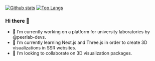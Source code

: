 [![Github stats](https://github-readme-stats.vercel.app/api?username=amaralc&include_all_commits=true&hide_border=true&hide_title=true&show_icons=true&locale=pt-br)](https://github.com/anuraghazra/github-readme-stats)
[![Top Langs](https://github-readme-stats.vercel.app/api/top-langs/?username=amaralc&layout=compact&hide_border=true&locale=pt-br)](https://profile.codersrank.io/user/amaralc)

### Hi there 👋

- 🔭 I’m currently working on a platform for university laboratories by @peerlab-devs.
- 🌱 I’m currently learning Next.js and Three.js in order to create 3D visualizations in SSR websites.
- 👯 I’m looking to collaborate on 3D visualization packages.

<!--
**amaralc/amaralc** is a ✨ _special_ ✨ repository because its `README.md` (this file) appears on your GitHub profile.

Here are some ideas to get you started:

- 🔭 I’m currently working on a platform for university laboratories by @peerlab-devs.
- 🌱 I’m currently learning Next.js and Three.js in order to create 3D visualizations in SSR websites.
- 👯 I’m looking to collaborate on 3D visualization packages.
- 🤔 I’m looking for help with 
- 💬 Ask me about ...
- 📫 How to reach me: ...
- 😄 Pronouns: ...
- ⚡ Fun fact: ...
-->
